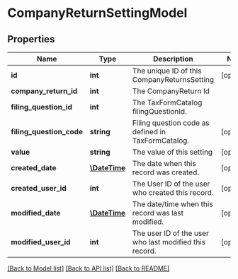 # CompanyReturnSettingModel

## Properties
Name | Type | Description | Notes
------------ | ------------- | ------------- | -------------
**id** | **int** | The unique ID of this CompanyReturnsSetting | [optional] 
**company_return_id** | **int** | The CompanyReturn Id | 
**filing_question_id** | **int** | The TaxFormCatalog filingQuestionId. | 
**filing_question_code** | **string** | Filing question code as defined in TaxFormCatalog. | [optional] 
**value** | **string** | The value of this setting | [optional] 
**created_date** | [**\DateTime**](\DateTime.md) | The date when this record was created. | [optional] 
**created_user_id** | **int** | The User ID of the user who created this record. | [optional] 
**modified_date** | [**\DateTime**](\DateTime.md) | The date/time when this record was last modified. | [optional] 
**modified_user_id** | **int** | The user ID of the user who last modified this record. | [optional] 

[[Back to Model list]](../README.md#documentation-for-models) [[Back to API list]](../README.md#documentation-for-api-endpoints) [[Back to README]](../README.md)


